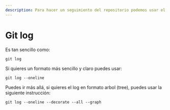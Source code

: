 ```yaml
---
description: Para hacer un seguimiento del repositorio podemos usar el comando log
---
```


# Git log

Es tan sencillo como:

```
git log
```

Si quieres un formato más sencillo y claro puedes usar:

```
git log --oneline
```

Puedes ir más allá, si quieres el log en formato arbol (tree), puedes usar la siguiente instrucción:

```
git log --oneline --decorate --all --graph
```
